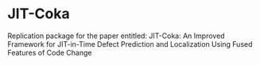 # JIT-Coka
Replication package for the paper entitled: JIT-Coka: An Improved Framework for JIT-in-Time Defect Prediction and Localization Using Fused Features of Code Change

